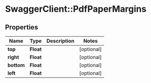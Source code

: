 # SwaggerClient::PdfPaperMargins

## Properties
Name | Type | Description | Notes
------------ | ------------- | ------------- | -------------
**top** | **Float** |  | [optional] 
**right** | **Float** |  | [optional] 
**bottom** | **Float** |  | [optional] 
**left** | **Float** |  | [optional] 

